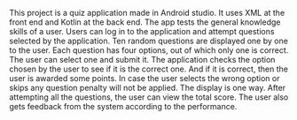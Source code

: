 This project is a quiz application made in Android studio. It uses XML at the front end and Kotlin at the back end. The app tests the general knowledge skills of a user. Users can log in to the application and attempt questions selected by the application. Ten random questions are displayed one by one to the user. Each question has four options, out of which only one is correct. The user can select one and submit it. The application checks the option chosen by the user to see if it is the correct one. And if it is correct, then the user is awarded some points. In case the user selects the wrong option or skips any question penalty will not be applied. The display is one way. After attempting all the questions, the user can view the total score. The user also gets feedback from the system according to the performance.
